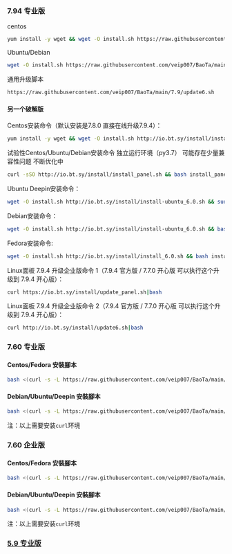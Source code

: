 ### 7.94 专业版
centos
```bash
yum install -y wget && wget -O install.sh https://raw.githubusercontent.com/veip007/BaoTa/main/7.9/install_6.0_c.sh && sh install.sh
```

Ubuntu/Debian
```bash
wget -O install.sh https://raw.githubusercontent.com/veip007/BaoTa/main/7.9/install_6.0_d.sh && bash install.sh
```

通用升级脚本
```bash
https://raw.githubusercontent.com/veip007/BaoTa/main/7.9/update6.sh
```

#### 另一个破解版
Centos安装命令（默认安装是7.8.0 直接在线升级7.9.4）：
```bash
yum install -y wget && wget -O install.sh http://io.bt.sy/install/install_6.0.sh && sh install.sh
```
试验性Centos/Ubuntu/Debian安装命令 独立运行环境（py3.7） 可能存在少量兼容性问题 不断优化中
```bash
curl -sSO http://io.bt.sy/install/install_panel.sh && bash install_panel.sh
```
Ubuntu Deepin安装命令：
```bash
wget -O install.sh http://io.bt.sy/install/install-ubuntu_6.0.sh && sudo bash install.sh
```

Debian安装命令：
```bash
wget -O install.sh http://io.bt.sy/install/install-ubuntu_6.0.sh && bash install.sh
```

Fedora安装命令:
```bash
wget -O install.sh http://io.bt.sy/install/install_6.0.sh && bash install.sh
```

Linux面板 7.9.4 升级企业版命令 1（7.9.4 官方版 / 7.7.0 开心版 可以执行这个升级到 7.9.4 开心版）：
```bash
curl https://io.bt.sy/install/update_panel.sh|bash
```
Linux面板 7.9.4 升级企业版命令 2（7.9.4 官方版 / 7.7.0 开心版 可以执行这个升级到 7.9.4 开心版）：
```bash
curl http://io.bt.sy/install/update6.sh|bash
```

### 7.60 专业版

#### Centos/Fedora 安裝腳本
```bash
bash <(curl -s -L https://raw.githubusercontent.com/veip007/BaoTa/main/7.51/ZY/install_6.0.sh)
```
#### Debian/Ubuntu/Deepin 安裝腳本
```bash
bash <(curl -s -L https://raw.githubusercontent.com/veip007/BaoTa/main/7.51/ZY/install-ubuntu_6.0.sh)
```
注：以上需要安装```curl```环境

### 7.60 企业版

#### Centos/Fedora 安裝腳本
```bash
bash <(curl -s -L https://raw.githubusercontent.com/veip007/BaoTa/main/7.51/QY/install_6.0.sh)
```
#### Debian/Ubuntu/Deepin 安裝腳本
```bash
bash <(curl -s -L https://raw.githubusercontent.com/veip007/BaoTa/main/7.51/QY/install-ubuntu_6.0.sh)
```
注：以上需要安装```curl```环境

### [5.9 专业版](https://github.com/veip007/Crack_BT_Panel)
